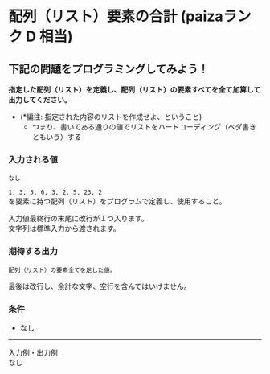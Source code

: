 # 配列（リスト）要素の合計 (paizaランク D 相当)
## 下記の問題をプログラミングしてみよう！
**指定した配列（リスト）を定義し、配列（リスト）の要素すべてを全て加算して出力してください。**
- (\*編注: 指定された内容のリストを作成せよ、ということ)
  - つまり、書いてある通りの値でリストをハードコーディング（ベダ書きともいう）する

### 入力される値
```
なし
```

`1, 3, 5, 6, 3, 2, 5, 23, 2`  
を要素に持つ配列（リスト）をプログラムで定義し、使用すること。


入力値最終行の末尾に改行が１つ入ります。  
文字列は標準入力から渡されます。

### 期待する出力
```
配列（リスト）の要素全てを足した値。
```
最後は改行し、余計な文字、空行を含んではいけません。

### 条件
- なし

---
入力例・出力例  
なし